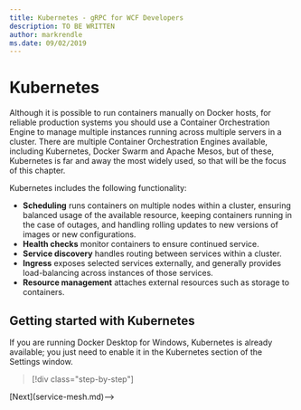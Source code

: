 ```yaml
---
title: Kubernetes - gRPC for WCF Developers
description: TO BE WRITTEN
author: markrendle
ms.date: 09/02/2019
---
```


# Kubernetes

Although it is possible to run containers manually on Docker hosts, for reliable production systems you should use a Container Orchestration Engine to manage multiple instances running across multiple servers in a cluster. There are multiple Container Orchestration Engines available, including Kubernetes, Docker Swarm and Apache Mesos, but of these, Kubernetes is far and away the most widely used, so that will be the focus of this chapter.

Kubernetes includes the following functionality:

- **Scheduling** runs containers on multiple nodes within a cluster, ensuring balanced usage of the available resource, keeping containers running in the case of outages, and handling rolling updates to new versions of images or new configurations.
- **Health checks** monitor containers to ensure continued service.
- **Service discovery** handles routing between services within a cluster.
- **Ingress** exposes selected services externally, and generally provides load-balancing across instances of those services.
- **Resource management** attaches external resources such as storage to containers.

## Getting started with Kubernetes

If you are running Docker Desktop for Windows, Kubernetes is already available; you just need to enable it in the Kubernetes section of the Settings window.

>[!div class="step-by-step"]
<!-->[Next](service-mesh.md)-->
